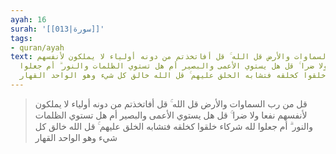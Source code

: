 ```yaml
---
ayah: 16
surah: '[[013|سورة]]'
tags:
- quran/ayah
text: قل من رب السماوات والأرض قل الله ۚ قل أفاتخذتم من دونه أولياء لا يملكون لأنفسهم
  نفعا ولا ضرا ۚ قل هل يستوي الأعمى والبصير أم هل تستوي الظلمات والنور ۗ أم جعلوا
  لله شركاء خلقوا كخلقه فتشابه الخلق عليهم ۚ قل الله خالق كل شيء وهو الواحد القهار
---
```

> قل من رب السماوات والأرض قل الله ۚ قل أفاتخذتم من دونه أولياء لا يملكون لأنفسهم نفعا ولا ضرا ۚ قل هل يستوي الأعمى والبصير أم هل تستوي الظلمات والنور ۗ أم جعلوا لله شركاء خلقوا كخلقه فتشابه الخلق عليهم ۚ قل الله خالق كل شيء وهو الواحد القهار
